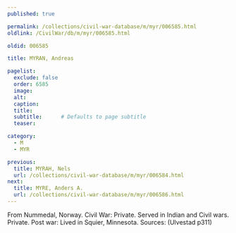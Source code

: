 ```yaml
---
published: true

permalink: /collections/civil-war-database/m/myr/006585.html
oldlink: /CivilWar/db/m/myr/006585.html

oldid: 006585

title: MYRAN, Andreas

pagelist:
  exclude: false
  order: 6585
  image: 
  alt:
  caption:
  title:
  subtitle:      # Defaults to page subtitle
  teaser:

category: 
  - M 
  - MYR

previous:
  title: MYRAH, Nels
  url: /collections/civil-war-database/m/myr/006584.html  
next:
  title: MYRE, Anders A.
  url: /collections/civil-war-database/m/myr/006586.html   
---
```

From Nummedal, Norway. Civil War: Private. Served in Indian and Civil wars. Private. Post war: Lived in Squier, Minnesota. Sources: (Ulvestad p311)